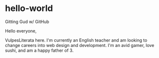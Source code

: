 # hello-world
Gitting Gud w/ GitHub

Hello everyone,

VulpesLiterata here. I'm currently an English teacher and am looking to change careers into web design and development. I'm an avid gamer, love sushi, and am a happy father of 3.
